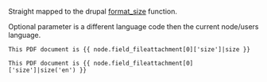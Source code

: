 Straight mapped to the drupal [format_size](https://api.drupal.org/api/drupal/includes%21common.inc/function/format_size/7) function.

Optional parameter is a different language code then the current node/users language.

```
This PDF document is {{ node.field_fileattachment[0]['size']|size }}
```

```
This PDF document is {{ node.field_fileattachment[0]['size']|size('en') }}
```
